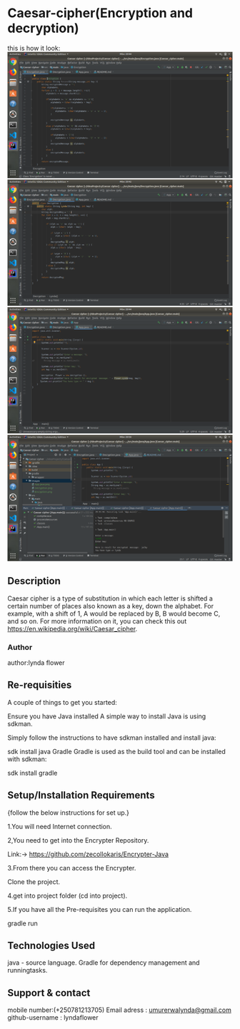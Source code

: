 # Caesar-cipher(Encryption and decryption)
this is how it look:
<img src= "images/Encryption.png">
<img src="images/Decryption.png">
<img src= "images/App.java.png">
<img src= "images/results.png">

## Description
Caesar cipher is a type of substitution in which each letter is shifted a certain 
number of places also known as a key, down the alphabet. For example, with a shift of 1, A would be 
replaced by B, B would become C, and so on. For more information on it, you can check this out https://en.wikipedia.org/wiki/Caesar_cipher.

### Author

author:lynda flower

##  Re-requisities

A couple of things to get you started:

Ensure you have Java installed
A simple way to install Java is using sdkman.

Simply follow the instructions to have sdkman installed and install java:

sdk install java
Gradle
Gradle is used as the build tool and can be installed with sdkman:

sdk install gradle
## Setup/Installation Requirements
{follow the below instructions for set up.}

1.You will need Internet connection.

2,You need to get into the Encrypter Repository.

Link:-> https://github.com/zecollokaris/Encrypter-Java

3.From there you can access the Encrypter.

Clone the project.

4.get into project folder (cd into project).

5.If you have all the Pre-requisites you can run the application.

  gradle run
  
 ## Technologies Used
  java - source language.
  Gradle for dependency management and runningtasks.
  
 ## Support & contact
  mobile number:(+250781213705)
  Email adress : umurerwalynda@gmail.com
  github-username : lyndaflower
